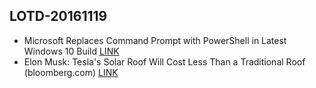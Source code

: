 ## LOTD-20161119

- Microsoft Replaces Command Prompt with PowerShell in Latest Windows 10 Build [LINK](http://news.softpedia.com/news/microsoft-replaces-command-prompt-with-powershell-in-latest-windows-10-build-510328.shtml)
-  Elon Musk: Tesla's Solar Roof Will Cost Less Than a Traditional Roof  (bloomberg.com)  [LINK](https://news.slashdot.org/story/16/11/18/0523211/elon-musk-teslas-solar-roof-will-cost-less-than-a-traditional-roof)


